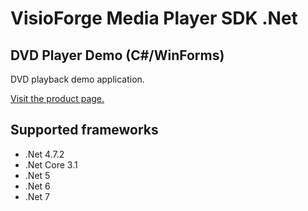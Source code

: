 ﻿# VisioForge Media Player SDK .Net

## DVD Player Demo (C#/WinForms)

DVD playback demo application.

[Visit the product page.](https://www.visioforge.com/media-player-sdk-net)

## Supported frameworks

* .Net 4.7.2
* .Net Core 3.1
* .Net 5
* .Net 6
* .Net 7